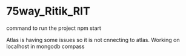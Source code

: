 # 75way_Ritik_RIT

command to run the project 
npm start

Atlas is having some issues so it is not cnnecting to atlas. 
Working on localhost in mongodb compass